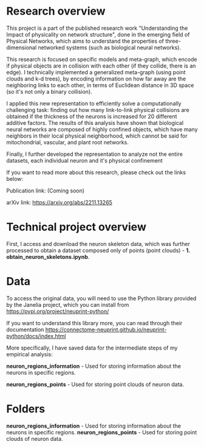 # Research overview
This project is a part of the published research work "Understanding the Impact of physicality on network structure", done in the emerging field of Physical Networks, which aims to understand the properties of three-dimensional networked systems (such as biological neural networks).

This research is focused on specific models and meta-graph, which encode if physical objects are in collision with each other (if they collide, there is an edge). I technically implemented a generalized meta-graph (using point clouds and k-d trees), by encoding information on how far away are the neighboring links to each other, in terms of Euclidean distance in 3D space (so it's not only a binary collision). 

I applied this new representation to efficiently solve a computationally challenging task: finding out how many link-to-link physical collisions are obtained if the thickness of the neurons is increased for 20 different additive factors. The results of this analysis have shown that biological neural networks are composed of highly confined objects, which have many neighbors in their local physical neighborhood, which cannot be said for mitochondrial, vascular, and plant root networks.

Finally, I further developed the representation to analyze not the entire datasets, each individual neuron and it's physical confinement

If you want to read more about this research, please check out the links below:

Publication link: (Coming soon)

arXiv link: https://arxiv.org/abs/2211.13265

# Technical project overview
First, I  access and download the neuron skeleton data, which was further processed to obtain a dataset composed only of points (point clouds) -  **1. obtain_neuron_skeletons.ipynb**.

# Data
To access the original data, you will need to use the Python library provided by the Janelia project, which you can install from https://pypi.org/project/neuprint-python/

If you want to understand this library more, you can read through their documentation https://connectome-neuprint.github.io/neuprint-python/docs/index.html

More specifically, I have saved data for the intermediate steps of my empirical analysis:

**neuron_regions_information** - Used for storing information about the neurons in specific regions.

**neuron_regions_points** - Used for storing point clouds of neuron data.


# Folders
**neuron_regions_information** - Used for storing information about the neurons in specific regions.
**neuron_regions_points** - Used for storing point clouds of neuron data.
